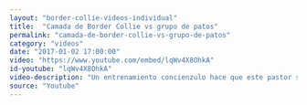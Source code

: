 ```yaml
---
layout: "border-collie-videos-individual"
title:  "Camada de Border Collie vs grupo de patos"
permalink: "camada-de-border-collie-vs-grupo-de-patos"
category: "videos"
date: "2017-01-02 17:00:00"
video: "https://www.youtube.com/embed/lqWv4X8OhkA"
id-youtube: "lqWv4X8OhkA"
video-description: "Un entrenamiento concienzulo hace que este pastor sea capaz de pastorear un grupo de patos con sus Border Collie"
source: "Youtube"
---
```


